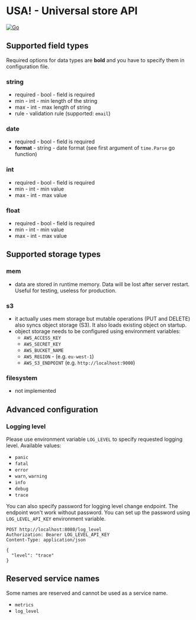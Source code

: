 # USA! - Universal store API

[![Go](https://github.com/kozaktomas/universal-store-api/actions/workflows/go.yml/badge.svg)](https://github.com/kozaktomas/universal-store-api/actions/workflows/go.yml)

## Supported field types

Required options for data types are **bold** and you have to specify them in configuration file.

### string

- required - bool - field is required
- min - int - min length of the string
- max - int - max length of string
- rule - validation rule (supported: `email`)

### date

- required - bool - field is required
- **format** - string - date format (see first argument of `time.Parse` go function)

### int

- required - bool - field is required
- min - int - min value
- max - int - max value

### float

- required - bool - field is required
- min - int - min value
- max - int - max value

## Supported storage types

### mem

- data are stored in runtime memory. Data will be lost after server restart. Useful for testing, useless for production.

### s3

* it actually uses mem storage but mutable operations (PUT and DELETE) also syncs object storage (S3). It also loads
  existing object on startup.
* object storage needs to be configured using environment variables:
    * `AWS_ACCESS_KEY`
    * `AWS_SECRET_KEY`
    * `AWS_BUCKET_NAME`
    * `AWS_REGION` - (e.g. `eu-west-1`)
    * `AWS_S3_ENDPOINT` (e.g. `http://localhost:9000`)

### filesystem

- not implemented

## Advanced configuration

### Logging level

Please use environment variable `LOG_LEVEL` to specify requested logging level. Available values:

* `panic`
* `fatal`
* `error`
* `warn`, `warning`
* `info`
* `debug`
* `trace`

You can also specify password for logging level change endpoint. The endpoint won't work without password. You can set
up the password using `LOG_LEVEL_API_KEY` environment variable.

```
POST http://localhost:8080/log_level
Authorization: Bearer LOG_LEVEL_API_KEY
Content-Type: application/json

{
  "level": "trace"
}
```

## Reserved service names

Some names are reserved and cannot be used as a service name.

* `metrics`
* `log_level`
